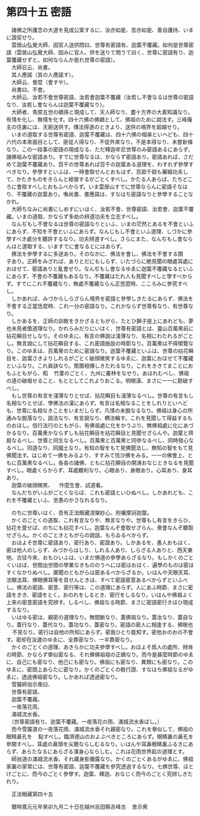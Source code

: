 # 第四十五 密語
　諸佛之所護念の大道を見成公案するに、汝亦如是、吾亦如是、善自護持、いまに證契せり。  
　雲居山弘覺大師、因官人送供問曰、世尊有密語有、迦葉不覆藏。如何是世尊密語（雲居山弘覺大師、因みに官人、供を送りて問うて曰く、世尊に密語有り、迦葉覆藏せずと。如何ならんか是れ世尊の密語）。  
　大師召云、尚書。  
　其人應諾（其の人應諾す）。  
　大師云、會麼（會すや）。  
　尚書曰、不會。  
　大師云、汝若不會世尊密語、汝若會迦葉不覆藏（汝若し不會なるは世尊の密語なり、汝若し會ならんは迦葉不覆藏なり）。  
　大師者、靑原五世の嫡孫と現成して、天人師なり、盡十方界の大善知識なり。有情󠄁を化し、無情󠄁を化す。四十六佛の佛嫡として、佛祖のために說法す。三峰庵主の住裏には、天廚送供す。傳法得道のときより、送供の境界を超越せり。  
　いまの道取する世尊有密語、迦葉不覆藏は、四十六佛の相承といへども、四十六代の本來面目として、匪從人得なり、不從外來なり。不是本得なり、未嘗新條なり。この一段事の密語の現成なる、ただ釋迦牟尼世尊のみ密語あるにあらず、諸佛祖みな密語あり。すでに世尊なるは、かならず密語あり。密語あれば、さだめて迦葉不覆藏あり。百千の世尊あれば百千の迦葉ある道理を、わすれず參學すべきなり。參學すといふは、一時會取せんとおもはず、百廻千廻も審細功夫して、かたきものをきらんと經營するがごとくすべし。かたる人あらば、たちどころに會取すべしとおもふべからず。いま雲居山すでに世尊ならんに密語そなはり、不覆藏の迦葉あり。喚尚書、書應諾は、すなはち密語なりと參學することなかれ。  
　大師ちなみに尚書にしめすにいはく、汝若不會、世尊密語、汝若會、迦葉不覆藏。いまの道取、かならず多劫の辨道功夫を立志すべし。  
　なんぢもし不會なるは世尊の密語なりといふ、いまの茫然とあるを不會といふにあらず、不知を不會といふにあらず。なんじもし不會といふ道理、しづかに參學すべき處分を聽許するなり。功夫辨道すべし。さらにまた、なんぢもし會ならんはと道取する、いますでに會なるとにはあらず。  
　佛法を參學するに多途あり。そのなかに、佛法を會し、佛法を不會する關<img width="16" height="16" src="_ctI_7dm.png" border="0">子あり。正師をみざれば、ありとだにもしらず、いたづらに絶見聞の眼處耳處におほせて、密語ありと亂會せり。なんぢもし會なるゆゑに迦葉不覆藏なるといふにあらず、不會の不覆藏もあるなり。不覆藏はたれ人も見聞すべしと學すべからず。すでにこれ不覆藏なり、無處不覆藏ならん正恁麼時、こころみに參究すべし。  
　しかあれば、みづからしらざらん境界を密語と參學しきたるにあらず、佛法を不會する正當恁麼時、これ一分の密語なり。これかならず世尊有なり、有世尊なり。  
　しかあるを、正師の訓敎をきかざるともがら、たとひ獅子座上にあれども、夢也未見者箇道理なり。かれらみだりにいはく、世尊有密語とは、靈山百萬衆前に拈花瞬目せしなり。そのゆゑに、有言の佛說は淺薄なり、名相にわたれるがごとし。無言說にして拈花瞬目する、これ密語施設の時節なり。百萬衆は不得領覽なり。このゆゑは、百萬衆のために密語なり。迦葉不覆藏といふは、世尊の拈花瞬目を、迦葉さきよりしれるがごとく破顔微笑するゆゑに、迦葉におほせて不覆藏といふなり。これ眞訣なり。箇箇相傳しきたれるなり。これをききてまことにおもふともがら、稻<img width="16" height="16" src="_cJP7RJ-.png" border="0">竹葦のごとく、九州に叢林をなせり。あはれむべし、佛祖の道の破癈せること、もととしてこれよりおこる。明眼漢、まさに一一に勘破すべし。  
　もし世尊の有言を淺薄なりとせば、拈花瞬目も淺薄なるべし。世尊の有言もし名相なりとせば、學佛法の漢にあらず。有言は名相なることをしれりといへども、世尊に名相なきことをいまだしらず。凡情󠄁の未脫なるなり。佛祖は身心の所通みな脫落なり。說法なり、有言說なり、轉法輪す。これを見聞して得益するものおほし。信行法行のともがら、有佛祖處に化をかうぶり、無佛祖處に化にあづかるなり。百萬衆かならずしも拈花瞬目を拈花瞬目と見聞せざらんや。迦葉と齊肩なるべし、世尊と同生なるべし。百萬衆と百萬衆と同參なるべし、同時發心なるべし。同道なり、同國土なり。有知の智をもて見佛聞法し、無知の智をもて見佛聞法す。はじめて一佛をみるより、すすみて恆沙佛をみる。一一の佛會上、ともに百萬衆なるべし。各各の諸佛、ともに拈花瞬目の開演おなじときなるを見聞すべし。眼處くらからず、耳處聽利なり。心眼あり、身眼あり。心耳あり、身耳あり。  
　迦葉の破顔微笑、<img width="16" height="16" src="_cfMK3Qe.png" border="0">作麼生會、試道看。  
　なんだちがいふがごとくならば、これも密語といひぬべし。しかあれども、これを不覆藏といふ、至愚のかさなれるなり。  
  
　のちに世尊いはく、吾有正法眼藏涅槃妙心、附囑摩訶迦葉。  
　かくのごとくの道取、これ有言なりや、無言なりや。世尊もし有言をきらひ、拈花を愛せば、のちにも拈花すべし。迦葉なんぞ會取せざらん、衆會なんぞ聽取せざらん。かくのごときともがらの說話、もちゐるべからず。  
　おほよそ世尊に密語あり、密行あり、密證あり。しかあるを、愚人おもはく、密は他人のしらず、みづからはしり、しれる人あり、しらざる人ありと、西天東地、古往今來、おもひいふは、いまだ佛道の參學あらざるなり。もしかくのごとくいはば、世間出世間の學業なきもののうへには密はおほく、遍學のものは密はすくなかりぬべし。廣聞のともがらは密あるべからざるか。いはんや天眼天耳、法眼法耳、佛眼佛耳等を具せんときは、すべて密語密意あるべからずといふべし。佛法の密語、密意、密行等は、この道理にあらず。人にあふ時節、まさに密語をきき、密語をとく。おのれをしるとき、密行をしるなり。いはんや佛祖よく上來の密意密語を究辨す。しるべし、佛祖なる時節、まさに密語密行きほひ現成するなり。  
　いはゆる密は、親密の道理なり。無間斷なり、蓋佛祖なり。蓋汝なり、蓋自なり。蓋行なり、蓋代なり。蓋功なり、蓋密なり。密語の密人に相逢する、佛眼也<img width="16" height="16" src="_ceY1t1_.png" border="0">不見なり。密行は自他の所知にあらず。密我ひとり能知す。密他おのおの不會す。密却在汝邊のゆゑに、全靠密なり、一半靠密なり。  
　かくのごとくの道理、あきらかに功夫參學すべし。おほよそ爲人の處所、辨肯の時節、かならず擧似密なる、それ佛佛祖祖の正嫡なり。而今是甚麼時節のゆゑに、自己にも密なり、他己にも密なり。佛祖にも密なり、異類にも密なり。このゆゑに、密頭上あらたに密なり。かくのごとくの敎行證、すなはち佛祖なるがゆゑに、透過佛祖密なり。しかあれば透過密なり。  
　雪竇師翁示衆曰、  
　世尊有密語、  
　迦葉不覆藏。  
　一夜落花雨、  
　滿城流水香。  
　（世尊密語有り、迦葉不覆藏。一夜落花の雨、滿城流水香ばし。）  
　而今雪竇道の一夜落花雨、滿城流水香それ親密なり。これを擧似して、佛祖の眼睛鼻孔を<img width="16" height="16" src="_cezCDF2.png" border="0">點すべし。臨濟德山のおよぶべきところにあらず。眼睛裏の鼻孔を參開すべし、耳處の鼻頭を尖聰ならしむるなり。いはんや耳鼻眼睛裏ふるきにあらず、あらたなるにあらざる渾身心ならしむ。これは花雨世界起の道理とす。  
　師翁道の滿城流水香、それ藏身影彌露なり。かくのごとくあるがゆゑに、佛祖家裏の家常には、世尊有密語、迦葉不覆藏を參究透過するなり。七佛世尊、ほとけごとに、而今のごとく參學す。迦葉、釋迦、おなじく而今のごとく究辨しきたれり。  
  
　正法眼藏第四十五  
  
　爾時寬元元年癸卯九月二十日在越州吉田縣吉峰古<img width="16" height="16" src="_cSQgioD.png" border="0">舍示衆